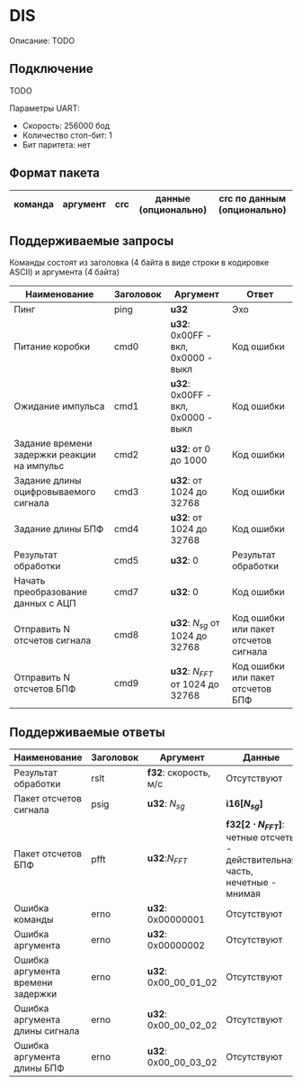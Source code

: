# DIS

Описание: TODO

## Подключение

TODO

Параметры UART:
- Скорость: 256000 бод
- Количество стоп-бит: 1
- Бит паритета: нет

## Формат пакета

| команда | аргумент | crc | данные (опционально) | сrc по данным (опционально)
| - | - | - | - | -

## Поддерживаемые запросы

Команды состоят из заголовка (4 байта в виде строки в кодировке ASCII) и аргумента (4 байта)

| Наименование | Заголовок | Аргумент | Ответ
| - | - | - | -
| Пинг | ping | **u32** | Эхо
| Питание коробки | cmd0 | **u32**: 0x00FF - вкл, 0x0000 - выкл | Код ошибки
| Ожидание импульса | cmd1 | **u32**: 0x00FF - вкл, 0x0000 - выкл | Код ошибки
| Задание времени задержки реакции на импульс | cmd2 | **u32**: от 0 до 1000 | Код ошибки
| Задание длины оцифровываемого сигнала | cmd3 | **u32**: от 1024 до 32768 | Код ошибки
| Задание длины БПФ | cmd4 | **u32**: от 1024 до 32768 | Код ошибки
| Результат обработки | cmd5 | **u32**: 0 | Результат обработки
| Начать преобразование данных с АЦП | cmd7 | **u32**: 0 | Код ошибки
| Отправить N отсчетов сигнала | cmd8 | **u32**: $N_{sg}$ от 1024 до 32768 | Код ошибки или пакет отсчетов сигнала
| Отправить N отсчетов БПФ | cmd9 | **u32**: $N_{FFT}$ от 1024 до 32768 | Код ошибки или пакет отсчетов БПФ

## Поддерживаемые ответы
| Наименование | Заголовок | Аргумент | Данные
| - | - | - | -
| Результат обработки | rslt | **f32**: скорость, м/с | Отсутствуют
| Пакет отсчетов сигнала | psig | **u32**: $N_{sg}$ | **i16[$N_{sg}$]**
| Пакет отсчетов БПФ | pfft | **u32**:$N_{FFT}$ | **f32[$2\cdot N_{FFT}$]**: четные отсчеты - действительная часть, нечетные - мнимая
| Ошибка команды | erno | **u32**: 0x00000001 | Отсутствуют
| Ошибка аргумента | erno | **u32**: 0x00000002 | Отсутствуют
| Ошибка аргумента времени задержки | erno | **u32**: 0x00_00_01_02 | Отсутствуют
| Ошибка аргумента длины сигнала | erno | **u32**: 0x00_00_02_02 | Отсутствуют
| Ошибка аргумента длины БПФ | erno | **u32**: 0x00_00_03_02 | Отсутствуют
